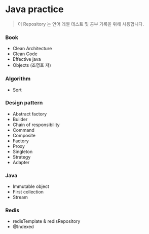 # Java practice

> 이 Repository 는 언어 레벨 테스트 및 공부 기록을 위해 사용합니다.

### Book

- Clean Architecture
- Clean Code
- Effective java
- Objects (조영호 저)

### Algorithm
- Sort

### Design pattern
- Abstract factory
- Builder
- Chain of responsibility
- Command
- Composite
- Factory
- Proxy
- Singleton
- Strategy
- Adapter

### Java
- Immutable object
- First collection
- Stream

### Redis
- redisTemplate & redisRepository
- @Indexed